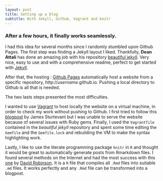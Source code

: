 ```yaml
---
layout: post
title: Setting up a blog
subtitle: With Jekyll, Github, Vagrant and knitr
---
```


### After a few hours, it finally works seamlessly.

I had this idea for several months since I randomly stumbled upon Github Pages. The first step was finding a Jekyll layout I liked.
Thankfully, **Dean Attali** has done an amazing job with his repository [beautiful jekyll](https://github.com/daattali/beautiful-jekyll). Very nice, easy to use and with a comprehensive readme, perfect to get started with [Jekyll](https://jekyllrb.com/).

After that, the hosting : [Github Pages](https://pages.github.com/) automatically host a website from a specific repository,  http://*username*.github.io. Pushing a local directory to Github is all that is needed.

The two lasts steps presented the most difficulties.

I wanted to use [Vagrant](https://www.vagrantup.com/) to host locally the website on a virtual machine, in order to check my work without pushing to Github. I first tried to follow this [blogpost](http://www.jamessturtevant.com/posts/running-jekyll-in-windows/) by James Sturtevant but I was unable to serve the website because of several issues with Ruby gems. Finally, I used the `Vagrantfile` contained in the *beautiful jekyll* repository and spent some time editing the `Gemfile` and the `Gemfile.lock` and rebuilding the VM to make the syntax highlighting work.

Lastly, I like to use the literate programming package `knitr` in `R` and thought it would be great to automatically generate posts from Rmarkdown files. I found several methods on the Internet and had the most success with this [one](https://github.com/dgrtwo/dgrtwo.github.com/blob/master/_scripts/knitpages.R) by [David Robinson](http://varianceexplained.org/pages/workflow/). It is a `R` file that compiles all `.Rmd` files into suitable `.md` files. It works perfectly and any `.Rmd` file can be transformed into a blogpost.
